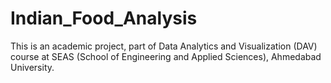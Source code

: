 # Indian_Food_Analysis

This is an academic project, part of Data Analytics and Visualization (DAV) course at SEAS (School of Engineering and Applied Sciences), Ahmedabad University.
